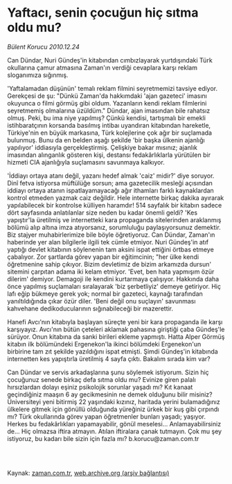 # Yaftacı, senin çocuğun hiç sıtma oldu mu?

*Bülent Korucu 2010.12.24*

<td class="columnist-detail">
<p>Can Dündar, Nuri Gündeş'in kitabından cımbızlayarak yurtdışındaki Türk okullarına çamur atmasına Zaman'ın verdiği cevaplara karşı reklam sloganımıza sığınmış.</p>
<p>
<div id="haberMetinDiv">
<p>'Yaftalamadan düşünün' temalı reklam filmini seyretmemizi tavsiye ediyor. Gerekçesi de şu: "Dünkü Zaman'da hakkımdaki 'ajan gazeteci' imasını okuyunca o filmi görmüş gibi oldum. Yazanların kendi reklam filmlerini seyretmemiş olmalarına üzüldüm." Dündar, ajan imasından bile rahatsız olmuş. Peki, bu ima niye yapılmış? Çünkü kendisi, tartışmalı bir emekli istihbaratçının korsanda basılmış intibaı uyandıran kitabından hareketle, Türkiye'nin en büyük markasına, Türk kolejlerine çok ağır bir suçlamada bulunmuş. Bunu da en belden aşağı şekilde 'bir başka ülkenin ajanlığı yapılıyor' iddiasıyla gerçekleştirmiş. Çelişkiye bakar mısınız; ajanlık imasından alınganlık gösteren kişi, destansı fedakârlıklarla yürütülen bir hizmeti CIA ajanlığıyla suçlamasını savunmaya kalkıyor.
<p>'İddiayı ortaya atanı değil, yazanı hedef almak 'caiz' midir?' diye soruyor. Dinî fetva istiyorsa müftülüğe sorsun; ama gazetecilik mesleği açısından iddiayı ortaya atanın ispatlayamayacağı ağır ithamları farklı kaynaklardan kontrol etmeden yazmak caiz değildir. Hele internette birkaç dakika ayırarak yapılabilecek bir kontrolse külliyen haramdır! 514 sayfalık bir kitabın sadece dört sayfasında anlatılanlar size neden bu kadar önemli geldi? 'Kes yapıştır'la üretilmiş ve internetteki kara propaganda sitelerinden araklanmış bölümü alıp altına imza atıyorsanız, sorumluluğu paylaşıyorsunuz demektir. Biz stajyer muhabirlerimize bile böyle öğretiyoruz. Can Dündar, Zaman'ın haberinde yer alan bilgilerle ilgili tek cümle etmiyor. Nuri Gündeş'in atıf yaptığı devlet kitabının söylenenin tam aksini ispat ettiğini örtbas etmeye çabalıyor. Zor şartlarda görev yapan bir eğitimcinin; "her ülke kendi öğretmenine sahip çıkıyor. Bizim devletimiz de bizim arkamızda dursun' sitemini çarpıtan adama iki kelam etmiyor. 'Evet, ben hata yapmışım özür dilerim' demiyor. Demagoji ile kendini kurtarmaya çalışıyor. Hakkında daha önce yapılmış suçlamaları sıralayarak 'biz şerbetliyiz' demeye getiriyor. Hiç lafı eğip bükmeye gerek yok; normal bir gazeteci, kaynağı tarafından yanıltıldığında çıkar özür diler. 'Beni değil onu suçlayın' savunması kahvehane dedikoducularının sığınabileceği bir mazerettir.
<p>Hanefi Avcı'nın kitabıyla başlayan süreçte yeni bir kara propaganda ile karşı karşıyayız. Avcı'nın bütün çeteleri aklamak pahasına giriştiği çaba Gündeş'le sürüyor. Onun kitabına da sanki birileri ekleme yapmıştı. Hatta Alper Görmüş kitabın ilk bölümündeki Ergenekon'la ikinci bölümdeki Ergenekon'un birbirine tam zıt şekilde yazıldığını ispat etmişti. Şimdi Gündeş'in kitabında internetten kes yapıştırla üretilmiş 4 sayfa çıktı. Bakalım sırada kim var?
<p>Can Dündar ve servis arkadaşlarına şunu söylemek istiyorum. Sizin hiç çocuğunuz senede birkaç defa sıtma oldu mu? Evinize giren palalı hırsızlardan dolayı eşiniz psikolojik sorunlar yaşadı mı? Kıt kanaat geçindiğiniz maaşın 6 ay gecikmesinin ne demek olduğunu bilir misiniz? Üniversiteyi yeni bitirmiş 22 yaşındaki kızınız, haritada yerini bulamadığınız ülkelere gitmek için gönüllü olduğunda yüreğiniz ürkek bir kuş gibi çırpındı mı? Türk okullarında görev yapan öğretmenler bunları yaşadı; yaşıyor. Herkes bu fedakârlıkları yapamayabilir, gönül meselesi... Anlamayabilirsiniz de... Hiç olmazsa iftira atmayın. Atılan iftiralara çanak tutmayın. Çok mu şey istiyoruz, bu kadarı bile sizin için fazla mı? b.korucu@zaman.com.tr </p></p></p></p></div>
</p>


<p><br>
		 </br></p></td>

Kaynak: [zaman.com.tr](http://zaman.com.tr/yazar.do?yazino=1069222), [web.archive.org (arşiv bağlantısı)](http://web.archive.org/web/20110303022722/http://www.zaman.com.tr:80/yazar.do?yazino=1069222)
